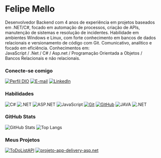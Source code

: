 # Felipe Mello
Desenvolvedor Backend com 4 anos de experiência em projetos baseados em .NET/C#, 
focado em automação de processos, criação de APIs, manutenção de sistemas e resolução de 
incidentes. Habilidade em ambientes Windows e Linux, com forte conhecimento em bancos 
de dados relacionais e versionamento de código com Git. Comunicativo, analítico e focado 
em eficiência. Conhecimentos em:  
JavaScript / .Net / C# / Asp.net / Programação Orientada a Objetos / Bancos Relacionais e não relacionais.

### Conecte-se comigo
[![Perfil DIO](https://img.shields.io/badge/-Meu%20Perfil%20na%20DIO-30A3DC?style=for-the-badge)](https://web.dio.me/users/iyeskett)
[![E-mail](https://img.shields.io/badge/-Email-000?style=for-the-badge&logo=microsoft-outlook&logoColor=E94D5F)](mailto:felipesilva.mello@hotmail.com)
[![LinkedIn](https://img.shields.io/badge/-LinkedIn-000?style=for-the-badge&logo=linkedin&logoColor=30A3DC)](https://www.linkedin.com/in/f-mello/)


### Habilidades
![C#](https://img.shields.io/badge/CSharp-000?style=for-the-badge&logo=csharp&logoColor=E94D5F) ![.NET](https://img.shields.io/badge/.net-000?style=for-the-badge&logo=.net&logoColor=30A3DC) ![ASP.NET](https://img.shields.io/badge/asp.net-000?style=for-the-badge&logo=.net&logoColor=E94D5F) ![JavaScript](https://img.shields.io/badge/JavaScript-000?style=for-the-badge&logo=javascript&logoColor=30A3DC) [![Git](https://img.shields.io/badge/Git-000?style=for-the-badge&logo=git&logoColor=E94D5F)](https://git-scm.com/doc)  [![GitHub](https://img.shields.io/badge/GitHub-000?style=for-the-badge&logo=github&logoColor=30A3DC)](https://docs.github.com/) ![JAVA](https://img.shields.io/badge/java-000?style=for-the-badge&logo=java&logoColor=30A3DC) ![.NET](https://img.shields.io/badge/mysql-000?style=for-the-badge&logo=mysql&logoColor=30A3DC)

### GitHub Stats
![GitHub Stats](https://github-readme-stats.vercel.app/api?username=iyeskett&theme=transparent&bg_color=000&border_color=30A3DC&show_icons=true&icon_color=30A3DC&title_color=E94D5F&text_color=FFF)
![Top Langs](https://github-readme-stats-git-masterrstaa-rickstaa.vercel.app/api/top-langs/?username=iyeskett&layout=compact&bg_color=000&border_color=30A3DC&title_color=E94D5F&text_color=FFF)

### Meus Projetos
[![ToDoListAPI](https://github-readme-stats.vercel.app/api/pin/?username=iyeskett&repo=ToDoListAPI&bg_color=000&border_color=30A3DC&show_icons=true&icon_color=30A3DC&title_color=E94D5F&text_color=FFF)](https://github.com/elidianaandrade/dio-lab-open-source)
[![projeto-app-delivery-asp.net](https://github-readme-stats.vercel.app/api/pin/?username=iyeskett&repo=projeto-app-delivery-asp.net&bg_color=000&border_color=30A3DC&show_icons=true&icon_color=30A3DC&title_color=E94D5F&text_color=FFF)](https://github.com/digitalinnovationone/roadmaps)

